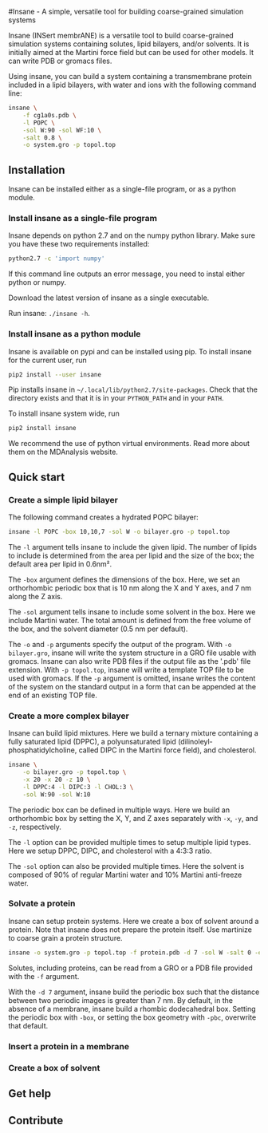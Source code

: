 #Insane - A simple, versatile tool for building coarse-grained simulation systems

Insane (INSert membrANE) is a versatile tool to build coarse-grained simulation
systems containing solutes, lipid bilayers, and/or solvents. It is initially
aimed at the Martini force field but can be used for other models. It can
write PDB or gromacs files.

Using insane, you can build a system containing a transmembrane protein
included in a lipid bilayers, with water and ions with the following command
line:

```bash
insane \
    -f cg1a0s.pdb \
    -l POPC \
    -sol W:90 -sol WF:10 \
    -salt 0.8 \
    -o system.gro -p topol.top
```

## Installation

Insane can be installed either as a single-file program, or as a python module.

### Install insane as a single-file program

Insane depends on python 2.7 and on the numpy python library. Make sure you
have these two requirements installed:

```bash
python2.7 -c 'import numpy'
```

If this command line outputs an error message, you need to instal either python
or numpy.

Download the latest version of insane as a single executable.

Run insane: `./insane -h`.

### Install insane as a python module

Insane is available on pypi and can be installed using pip. To install insane
for the current user, run

```bash
pip2 install --user insane
```

Pip installs insane in `~/.local/lib/python2.7/site-packages`. Check that the
directory exists and that it is in your `PYTHON_PATH` and in your `PATH`.

To install insane system wide, run

```bash
pip2 install insane
```

We recommend the use of python virtual environments. Read more about them on
the MDAnalysis website.

## Quick start

### Create a simple lipid bilayer

The following command creates a hydrated POPC bilayer:

```bash
insane -l POPC -box 10,10,7 -sol W -o bilayer.gro -p topol.top
```

The `-l` argument tells insane to include the given lipid. The number of lipids
to include is determined from the area per lipid and the size of the box; the
default area per lipid in 0.6nm².

The `-box` argument defines the dimensions of the box. Here, we set an
orthorhombic periodic box that is 10 nm along the X and Y axes, and 7 nm along
the Z axis.

The `-sol` argument tells insane to include some solvent in the box. Here we
include Martini water. The total amount is defined from the free volume of the
box, and the solvent diameter (0.5 nm per default).

The `-o` and `-p` arguments specify the output of the program. With `-o
bilayer.gro`, insane will write the system structure in a GRO file usable with
gromacs. Insane can also write PDB files if the output file as the '.pdb' file
extension. With `-p topol.top`, insane will write a template TOP file to be
used with gromacs. If the `-p` argument is omitted, insane writes the content
of the system on the standard output in a form that can be appended at the end
of an existing TOP file.

### Create a more complex bilayer

Insane can build lipid mixtures. Here we build a ternary mixture containing
a fully saturated lipid (DPPC), a polyunsaturated lipid
(dilinoleyl-phosphatidylcholine, called DIPC in the Martini force field), and
cholesterol.

```bash
insane \
    -o bilayer.gro -p topol.top \
    -x 20 -x 20 -z 10 \
    -l DPPC:4 -l DIPC:3 -l CHOL:3 \
    -sol W:90 -sol W:10
```

The periodic box can be defined in multiple ways. Here we build an orthorhombic
box by setting the X, Y, and Z axes separately with `-x`, `-y`, and `-z`,
respectively.

The `-l` option can be provided multiple times to setup multiple lipid types.
Here we setup DPPC, DIPC, and cholesterol with a 4:3:3 ratio.

The `-sol` option can also be provided multiple times. Here the solvent is
composed of 90% of regular Martini water and 10% Martini anti-freeze water.

### Solvate a protein

Insane can setup protein systems. Here we create a box of solvent around
a protein. Note that insane does not prepare the protein itself. Use martinize
to coarse grain a protein structure.

```bash
insane -o system.gro -p topol.top -f protein.pdb -d 7 -sol W -salt 0 -exclude 0
```
Solutes, including proteins, can be read from a GRO or a PDB file provided with
the `-f` argument.

With the `-d 7` argument, insane build the periodic box such that the distance
between two periodic images is greater than 7 nm. By default, in the absence of
a membrane, insane build a rhombic dodecahedral box. Setting the periodic box
with `-box`, or setting the box geometry with `-pbc`, overwrite that default.


### Insert a protein in a membrane

### Create a box of solvent

## Get help

## Contribute

